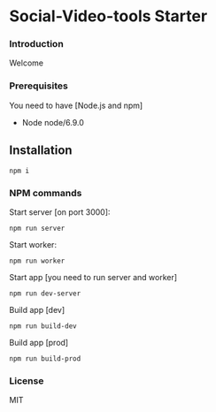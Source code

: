 # Social-Video-tools Starter

### Introduction
Welcome 

### Prerequisites
You need to have [Node.js and npm]
- Node node/6.9.0

## Installation

```
npm i
```
### NPM commands
Start server [on port 3000]:
```
npm run server
```

Start worker:
```
npm run worker
```

Start app [you need to run server and worker]
```
npm run dev-server
```

Build app [dev]
```
npm run build-dev
```

Build app [prod]
```
npm run build-prod
```

### License
MIT
